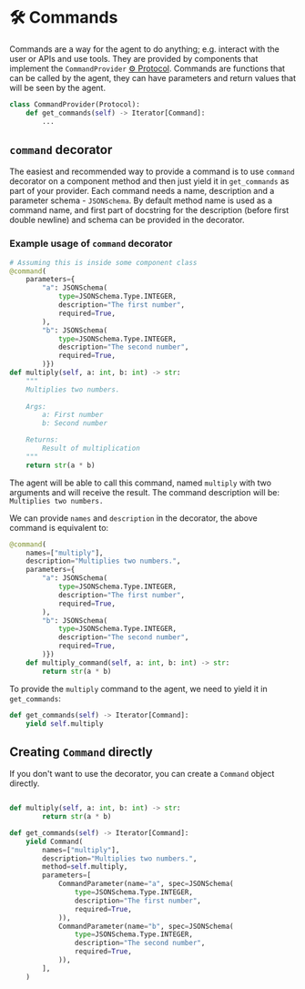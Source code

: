 # 🛠️ Commands

Commands are a way for the agent to do anything; e.g. interact with the user or APIs and use tools. They are provided by components that implement the `CommandProvider` [⚙️ Protocol](./protocols.md). Commands are functions that can be called by the agent, they can have parameters and return values that will be seen by the agent.

```py
class CommandProvider(Protocol):
    def get_commands(self) -> Iterator[Command]:
        ...
```

## `command` decorator

The easiest and recommended way to provide a command is to use `command` decorator on a component method and then just yield it in `get_commands` as part of your provider. Each command needs a name, description and a parameter schema - `JSONSchema`. By default method name is used as a command name, and first part of docstring for the description (before first double newline) and schema can be provided in the decorator.

### Example usage of `command` decorator

```py
# Assuming this is inside some component class
@command(
    parameters={
        "a": JSONSchema(
            type=JSONSchema.Type.INTEGER,
            description="The first number",
            required=True,
        ),
        "b": JSONSchema(
            type=JSONSchema.Type.INTEGER,
            description="The second number",
            required=True,
        )})
def multiply(self, a: int, b: int) -> str:
    """
    Multiplies two numbers.
    
    Args:
        a: First number
        b: Second number

    Returns:
        Result of multiplication
    """
    return str(a * b)
```

The agent will be able to call this command, named `multiply` with two arguments and will receive the result. The command description will be: `Multiplies two numbers.`

We can provide `names` and `description` in the decorator, the above command is equivalent to:

```py
@command(
    names=["multiply"],
    description="Multiplies two numbers.",
    parameters={
        "a": JSONSchema(
            type=JSONSchema.Type.INTEGER,
            description="The first number",
            required=True,
        ),
        "b": JSONSchema(
            type=JSONSchema.Type.INTEGER,
            description="The second number",
            required=True,
        )})
    def multiply_command(self, a: int, b: int) -> str:
        return str(a * b)
```

To provide the `multiply` command to the agent, we need to yield it in `get_commands`:

```py
def get_commands(self) -> Iterator[Command]:
    yield self.multiply
```

## Creating `Command` directly

If you don't want to use the decorator, you can create a `Command` object directly.

```py

def multiply(self, a: int, b: int) -> str:
        return str(a * b)

def get_commands(self) -> Iterator[Command]:
    yield Command(
        names=["multiply"],
        description="Multiplies two numbers.",
        method=self.multiply,
        parameters=[
            CommandParameter(name="a", spec=JSONSchema(
                type=JSONSchema.Type.INTEGER,
                description="The first number",
                required=True,
            )),
            CommandParameter(name="b", spec=JSONSchema(
                type=JSONSchema.Type.INTEGER,
                description="The second number",
                required=True,
            )),
        ],
    )
```